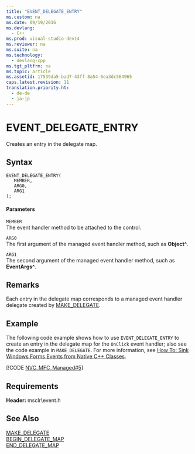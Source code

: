 ```yaml
---
title: "EVENT_DELEGATE_ENTRY"
ms.custom: na
ms.date: 09/19/2016
ms.devlang: 
  - C++
ms.prod: visual-studio-dev14
ms.reviewer: na
ms.suite: na
ms.technology: 
  - devlang-cpp
ms.tgt_pltfrm: na
ms.topic: article
ms.assetid: 17539da5-bad7-43ff-8a54-6ea3dc564965
caps.latest.revision: 11
translation.priority.ht: 
  - de-de
  - ja-jp
---
```

# EVENT_DELEGATE_ENTRY
Creates an entry in the delegate map.  
  
## Syntax  
  
```  
EVENT_DELEGATE_ENTRY(  
   MEMBER,  
   ARG0,  
   ARG1  
);  
```  
  
#### Parameters  
 `MEMBER`  
 The event handler method to be attached to the control.  
  
 `ARG0`  
 The first argument of the managed event handler method, such as **Object^**.  
  
 `ARG1`  
 The second argument of the managed event handler method, such as **EventArgs^**.  
  
## Remarks  
 Each entry in the delegate map corresponds to a managed event handler delegate created by [MAKE_DELEGATE](../vs140/MAKE_DELEGATE.md).  
  
## Example  
 The following code example shows how to use `EVENT_DELEGATE_ENTRY` to create an entry in the delegate map for the `OnClick` event handler; also see the code example in `MAKE_DELEGATE`. For more information, see [How To: Sink Windows Forms Events from Native C++ Classes](../Topic/How%20to:%20Sink%20Windows%20Forms%20Events%20from%20Native%20C++%20Classes.md).  
  
 [!CODE [NVC_MFC_Managed#5](../CodeSnippet/VS_Snippets_Cpp/NVC_MFC_Managed#5)]  
  
## Requirements  
 **Header:** msclr\event.h  
  
## See Also  
 [MAKE_DELEGATE](../vs140/MAKE_DELEGATE.md)   
 [BEGIN_DELEGATE_MAP](../vs140/BEGIN_DELEGATE_MAP.md)   
 [END_DELEGATE_MAP](../vs140/END_DELEGATE_MAP.md)